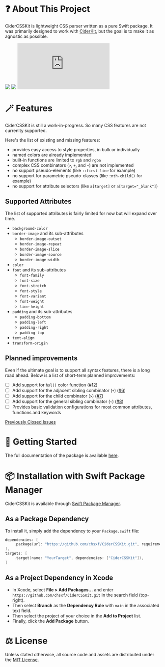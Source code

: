 # ❓ About This Project

CiderCSSKit is lightweight CSS parser written as a pure Swift package.
It was primarily designed to work with [CiderKit](https://github.com/chsxf/CiderKit), but the goal is to make it as agnostic as possible.

![](https://github.com/chsxf/CiderCSSKit/actions/workflows/swift.yml/badge.svg)
[![](https://img.shields.io/badge/gitmoji-%20😜%20😍-FFDD67.svg)](https://gitmoji.dev/)
![](https://analytics.chsxf.dev/GitHubStats.badge/CiderCSSKit/README.md)

# 🪄 Features

CiderCSSKit is still a work-in-progress. So many CSS features are not currenlty supported.

Here's the list of existing and missing features:

- provides easy access to style properties, in bulk or individually
- named colors are already implemented
- built-in functions are limited to `rgb` and `rgba`
- complex CSS combinators (`>`, `+`, and `~`) are not implemented
- no support pseudo-elements (like `::first-line` for example)
- no support for parametric pseudo-classes (like `:nth-child()` for example)
- no support for attribute selectors (like `a[target]` or `a[target="_blank"]`)

## Supported Attributes

The list of supported attributes is fairly limited for now but will expand over time.

- `background-color`
- `border-image` and its sub-attributes
    - `border-image-outset`
    - `border-image-repeat`
    - `border-image-slice`
    - `border-image-source`
    - `border-image-width`
- `color`
- `font` and its sub-attributes
    - `font-family`
    - `font-size`
    - `font-stretch`
    - `font-style`
    - `font-variant`
    - `font-weight`
    - `line-height`
- `padding` and its sub-attributes
    - `padding-bottom`
    - `padding-left`
    - `padding-right`
    - `padding-top`
- `text-align`
- `transform-origin`

## Planned improvements

Even if the ultimate goal is to support all syntax features, there is a long road ahead. Below is a list of short-term planned improvements:

- [ ] Add support for `hsl()` color function ([#12](https://github.com/chsxf/CiderCSSKit/issues/12))
- [ ] Add support for the adjacent sibling combinator (`+`) ([#6](https://github.com/chsxf/CiderCSSKit/issues/6))
- [ ] Add support for the child combinator (`>`) ([#7](https://github.com/chsxf/CiderCSSKit/issues/7))
- [ ] Add support for the general sibling combinator (`~`) ([#8](https://github.com/chsxf/CiderCSSKit/issues/8))
- [ ] Provides basic validation configurations for most common attributes, functions and keywords

[Previously Closed Issues](https://github.com/chsxf/CiderCSSKit/issues?q=is%3Aissue+is%3Aclosed)

# 🚀 Getting Started

The full documentation of the package is available [here](https://chsxf.github.io/CiderCSSKit/documentation/cidercsskit).

# 📦 Installation with Swift Package Manager

CiderCSSKit is available through [Swift Package Manager](https://github.com/apple/swift-package-manager).

## As a Package Dependency

To install it, simply add the dependency to your `Package.swift` file:

```swift
dependencies: [
    .package(url: "https://github.com/chsxf/CiderCSSKit.git", requirement: .branch("main")),
],
targets: [
    .target(name: "YourTarget", dependencies: ["CiderCSSKit"]),
]
```

## As a Project Dependency in Xcode

- In Xcode, select **File > Add Packages...** and enter `https://github.com/chsxf/CiderCSSKit.git` in the search field (top-right). 
- Then select **Branch** as the **Dependency Rule** with `main` in the associated text field.
- Then select the project of your choice in the **Add to Project** list.
- Finally, click the **Add Package** button.

# ⚖️ License

Unless stated otherwise, all source code and assets are distributed under the [MIT License](LICENSE).
